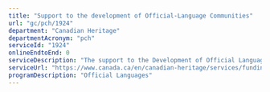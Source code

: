 ```yaml
---
title: "Support to the development of Official-Language Communities"
url: "gc/pch/1924"
department: "Canadian Heritage"
departmentAcronym: "pch"
serviceId: "1924"
onlineEndtoEnd: 0
serviceDescription: "The support to the Development of Official Languages Communities enhances the vitality of Canada’s English- and French-speaking minority communities and supports their development."
serviceUrl: "https://www.canada.ca/en/canadian-heritage/services/funding/official-languages/development.html"
programDescription: "Official Languages"
---
```

